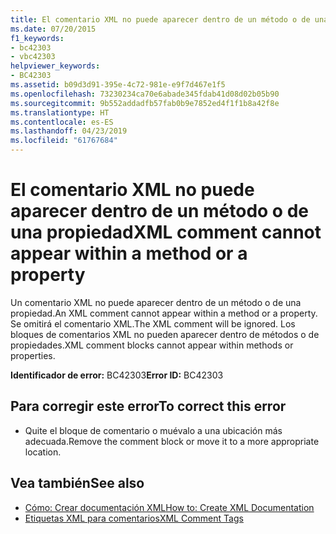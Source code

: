 ```yaml
---
title: El comentario XML no puede aparecer dentro de un método o de una propiedad
ms.date: 07/20/2015
f1_keywords:
- bc42303
- vbc42303
helpviewer_keywords:
- BC42303
ms.assetid: b09d3d91-395e-4c72-981e-e9f7d467e1f5
ms.openlocfilehash: 73230234ca70e6abade345fdab41d08d02b05b90
ms.sourcegitcommit: 9b552addadfb57fab0b9e7852ed4f1f1b8a42f8e
ms.translationtype: HT
ms.contentlocale: es-ES
ms.lasthandoff: 04/23/2019
ms.locfileid: "61767684"
---
```

# <a name="xml-comment-cannot-appear-within-a-method-or-a-property"></a><span data-ttu-id="1c543-102">El comentario XML no puede aparecer dentro de un método o de una propiedad</span><span class="sxs-lookup"><span data-stu-id="1c543-102">XML comment cannot appear within a method or a property</span></span>
<span data-ttu-id="1c543-103">Un comentario XML no puede aparecer dentro de un método o de una propiedad.</span><span class="sxs-lookup"><span data-stu-id="1c543-103">An XML comment cannot appear within a method or a property.</span></span> <span data-ttu-id="1c543-104">Se omitirá el comentario XML.</span><span class="sxs-lookup"><span data-stu-id="1c543-104">The XML comment will be ignored.</span></span> <span data-ttu-id="1c543-105">Los bloques de comentarios XML no pueden aparecer dentro de métodos o de propiedades.</span><span class="sxs-lookup"><span data-stu-id="1c543-105">XML comment blocks cannot appear within methods or properties.</span></span>  
  
 <span data-ttu-id="1c543-106">**Identificador de error:** BC42303</span><span class="sxs-lookup"><span data-stu-id="1c543-106">**Error ID:** BC42303</span></span>  
  
## <a name="to-correct-this-error"></a><span data-ttu-id="1c543-107">Para corregir este error</span><span class="sxs-lookup"><span data-stu-id="1c543-107">To correct this error</span></span>  
  
- <span data-ttu-id="1c543-108">Quite el bloque de comentario o muévalo a una ubicación más adecuada.</span><span class="sxs-lookup"><span data-stu-id="1c543-108">Remove the comment block or move it to a more appropriate location.</span></span>  
  
## <a name="see-also"></a><span data-ttu-id="1c543-109">Vea también</span><span class="sxs-lookup"><span data-stu-id="1c543-109">See also</span></span>

- [<span data-ttu-id="1c543-110">Cómo: Crear documentación XML</span><span class="sxs-lookup"><span data-stu-id="1c543-110">How to: Create XML Documentation</span></span>](../../visual-basic/programming-guide/program-structure/how-to-create-xml-documentation.md)
- [<span data-ttu-id="1c543-111">Etiquetas XML para comentarios</span><span class="sxs-lookup"><span data-stu-id="1c543-111">XML Comment Tags</span></span>](../../visual-basic/language-reference/xmldoc/index.md)
